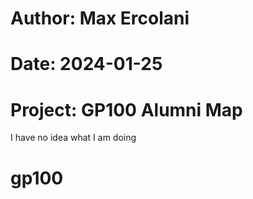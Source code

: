 # Author: Max Ercolani
# Date: 2024-01-25
# Project: GP100 Alumni Map

I have no idea what I am doing
# gp100

